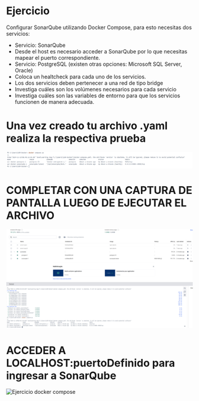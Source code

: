 # Ejercicio
Configurar SonarQube utilizando Docker Compose, para esto necesitas dos servicios:
- Servicio: SonarQube
- Desde el host es necesario acceder a SonarQube por lo que necesitas mapear el puerto correspondiente.
- Servicio: PostgreSQL (existen otras opciones: Microsoft SQL Server, Oracle)
- Coloca un healtcheck para cada uno de los servicios.
- Los dos servicios deben pertenecer a una red de tipo bridge
- Investiga cuáles son los volúmenes necesarios para cada servicio
- Investiga cuáles son las variables de entorno para que los servicios funcionen de manera adecuada.
  
# Una vez creado tu archivo .yaml realiza la respectiva prueba 
![Ejercicio docker compose](imagenes/pruebaEjercicio1_2.PNG)
# COMPLETAR CON UNA CAPTURA DE PANTALLA LUEGO DE EJECUTAR EL ARCHIVO
![Ejercicio docker compose](imagenes/EjercicioEjecucion_2.PNG)
# ACCEDER A LOCALHOST:puertoDefinido para ingresar a SonarQube
![Ejercicio docker compose](imagenes/localhost.PNG)
